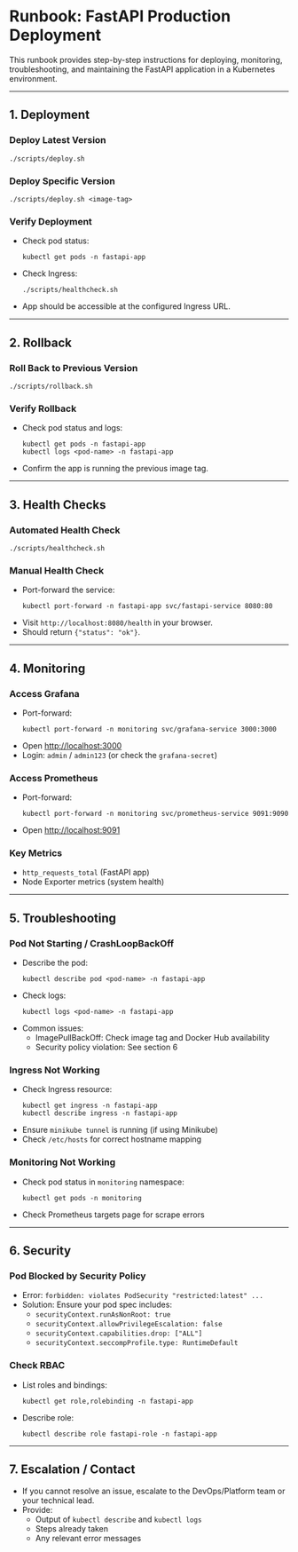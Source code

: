 # Runbook: FastAPI Production Deployment

This runbook provides step-by-step instructions for deploying, monitoring, troubleshooting, and maintaining the FastAPI application in a Kubernetes environment.

---

## 1. Deployment

### Deploy Latest Version
```
./scripts/deploy.sh
```

### Deploy Specific Version
```
./scripts/deploy.sh <image-tag>
```

### Verify Deployment
- Check pod status:
  ```
  kubectl get pods -n fastapi-app
  ```
- Check Ingress:
  ```
  ./scripts/healthcheck.sh
  ```
- App should be accessible at the configured Ingress URL.

---

## 2. Rollback

### Roll Back to Previous Version
```
./scripts/rollback.sh
```

### Verify Rollback
- Check pod status and logs:
  ```
  kubectl get pods -n fastapi-app
  kubectl logs <pod-name> -n fastapi-app
  ```
- Confirm the app is running the previous image tag.

---

## 3. Health Checks

### Automated Health Check
```
./scripts/healthcheck.sh
```

### Manual Health Check
- Port-forward the service:
  ```
  kubectl port-forward -n fastapi-app svc/fastapi-service 8080:80
  ```
- Visit `http://localhost:8080/health` in your browser.
- Should return `{"status": "ok"}`.

---

## 4. Monitoring

### Access Grafana
- Port-forward:
  ```
  kubectl port-forward -n monitoring svc/grafana-service 3000:3000
  ```
- Open [http://localhost:3000](http://localhost:3000)
- Login: `admin` / `admin123` (or check the `grafana-secret`)

### Access Prometheus
- Port-forward:
  ```
  kubectl port-forward -n monitoring svc/prometheus-service 9091:9090
  ```
- Open [http://localhost:9091](http://localhost:9091)

### Key Metrics
- `http_requests_total` (FastAPI app)
- Node Exporter metrics (system health)

---

## 5. Troubleshooting

### Pod Not Starting / CrashLoopBackOff
- Describe the pod:
  ```
  kubectl describe pod <pod-name> -n fastapi-app
  ```
- Check logs:
  ```
  kubectl logs <pod-name> -n fastapi-app
  ```
- Common issues:
  - ImagePullBackOff: Check image tag and Docker Hub availability
  - Security policy violation: See section 6

### Ingress Not Working
- Check Ingress resource:
  ```
  kubectl get ingress -n fastapi-app
  kubectl describe ingress -n fastapi-app
  ```
- Ensure `minikube tunnel` is running (if using Minikube)
- Check `/etc/hosts` for correct hostname mapping

### Monitoring Not Working
- Check pod status in `monitoring` namespace:
  ```
  kubectl get pods -n monitoring
  ```
- Check Prometheus targets page for scrape errors

---

## 6. Security

### Pod Blocked by Security Policy
- Error: `forbidden: violates PodSecurity "restricted:latest" ...`
- Solution: Ensure your pod spec includes:
  - `securityContext.runAsNonRoot: true`
  - `securityContext.allowPrivilegeEscalation: false`
  - `securityContext.capabilities.drop: ["ALL"]`
  - `securityContext.seccompProfile.type: RuntimeDefault`

### Check RBAC
- List roles and bindings:
  ```
  kubectl get role,rolebinding -n fastapi-app
  ```
- Describe role:
  ```
  kubectl describe role fastapi-role -n fastapi-app
  ```

---

## 7. Escalation / Contact
- If you cannot resolve an issue, escalate to the DevOps/Platform team or your technical lead.
- Provide:
  - Output of `kubectl describe` and `kubectl logs`
  - Steps already taken
  - Any relevant error messages 